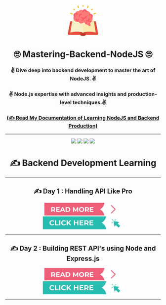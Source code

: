 <div align = "center">
<img width=100 src="./Assets/node.png">

# 🙄 Mastering-Backend-NodeJS  🙄

###  ✌️ Dive deep into backend development to master the art of NodeJS. ✌️

###  ✌️ Node.js expertise with advanced insights and production-level techniques.✌️

### [**(✍️ Read My Documentation of Learning NodeJS and Backend Production)**](https://sumontas-organization.gitbook.io/mastering-backend-with-nodejs/)

<hr>

![](https://img.shields.io/badge/React-20232A?style=for-the-badge&logo=react&logoColor=61DAFd)
![](https://img.shields.io/badge/Node.js-43853D?style=for-the-badge&logo=node.js&logoColor=white)
![](https://img.shields.io/badge/JavaScript-F7DF1E?style=for-the-badge&logo=JavaScript&logoColor=white)
![](https://img.shields.io/badge/Express.js-404D59?style=for-the-badge)

# ✍️ Backend Development Learning

<hr>

## ✍️ Day 1 : Handling API Like Pro 

<a href="https://youtu.be/NxAwOjb_NlA"><img src="./Assets/readmore.jpg" width="250"></a>  <a href="https://github.com/Sumonta056/Mastering-Backend-NodeJS/commit/c9296c9852778e8546bfd21f5ee2385d0dd571c7"><img src="./Assets/click.jpg" width="260"></a>

<hr>

## ✍️ Day 2 : Building REST API's using Node and Express.js

<a href="https://youtu.be/uNCrMvkPUAE"><img src="./Assets/readmore.jpg" width="250"></a>  <a href="https://github.com/Sumonta056/Mastering-Backend-NodeJS/commit/4a9206a90fe7a10cf0407467eec395fba01cb356"><img src="./Assets/click.jpg" width="260"></a>

<hr>


</div>

